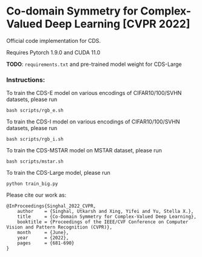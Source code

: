# Co-domain Symmetry for Complex-Valued Deep Learning [CVPR 2022]

Official code implementation for CDS. 

Requires Pytorch 1.9.0 and CUDA 11.0

**TODO**: `requirements.txt` and pre-trained model weight for CDS-Large

### Instructions:

To train the CDS-E model on various encodings of CIFAR10/100/SVHN datasets, please run

`bash scripts/rgb_e.sh`

To train the CDS-I model on various encodings of CIFAR10/100/SVHN datasets, please run

`bash scripts/rgb_i.sh`

To train the CDS-MSTAR model on MSTAR dataset, please run

`bash scripts/mstar.sh`

To train the CDS-Large model, please run

`python train_big.py`



Please cite our work as:

```
@InProceedings{Singhal_2022_CVPR,
    author    = {Singhal, Utkarsh and Xing, Yifei and Yu, Stella X.},
    title     = {Co-Domain Symmetry for Complex-Valued Deep Learning},
    booktitle = {Proceedings of the IEEE/CVF Conference on Computer Vision and Pattern Recognition (CVPR)},
    month     = {June},
    year      = {2022},
    pages     = {681-690}
}
```
